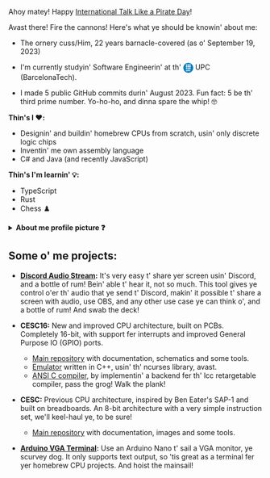 Ahoy matey! Happy [International Talk Like a Pirate Day](https://en.wikipedia.org/wiki/International_Talk_Like_a_Pirate_Day)!

Avast there!  Fire the cannons! Here's what ye should be knowin' about me:

<ul>
  <li>The ornery cuss/Him, 22 years barnacle-covered (as o' September 19, 2023)</li>
  <li>
    <p>I'm currently studyin' Software Engineerin' at th' 
      <img align="top" src="img/UPC_logo.png" alt="UPC Logo" width="20" height="20">
      UPC (BarcelonaTech).</p>
  </li>
  <li>I made 5 public GitHub commits durin' August 2023.  Fun fact: 5 be th' third prime number.  Yo-ho-ho, and dinna spare the whip! 🤓</li>
</ul> 


**Thin's I ❤️:**
- Designin' and buildin' homebrew CPUs from scratch, usin' only discrete logic chips
- Inventin' me own assembly language
- C# and Java (and recently JavaScript)

**Thin's I'm learnin' 💡:**
- TypeScript
- Rust
- Chess ♟️

<details>
<summary><b>About me profile picture ❓</b></summary>
<br>

I had a vague idea o' what I wanted, so I asked ChatGPT:
```
I'm tryin' t' use dalle 2 t' generate a profile picture, by Davy Jones' locker.
 Could ye give me some prompts I could use?  I want th' profile picture
t' be minimalist and geeky or somewhat related t' programmin'.
 And hoist the mainsail!  ```
ChatGPT responded with:
```
Here be a few prompts ye can use with DALL-E 2 t' generate minimalist,
geeky or programmin'-related profile pictures:

"Minimalistic computer codin' symbol"
"Simple geometric shape with a programmin' language keyword"
"Minimalistic representation o' a computer chip"
"A minimalist portrait o' a programmer"
"A minimalist representation o' a computer keyboard"
"A minimalist representation o' a computer mouse"
"A minimalist representation o' a computer screen with a code snippet"
"A minimalist representation o' a computer network"
"A minimalist representation o' a computer server"
Keep in mind that DALL-E 2 be a powerful model but it be not perfect, th' results may vary and
it might take multiple attempts t' get a good image.
 Yaaarrrrr, by Blackbeard's sword!  ```
Out o' all th' prompts, `"A minimalist portrait o' a programmer"` worked [exceptionally well](https://labs.openai.com/s/wnroTIM2KFrlf4AD2ZqZEiWr), and it even resembles me a bit.  With very little editin' (mainly t' remove a very distractin' left eye) I got me current picture.
 
Other honorable mentions:
- `"A minimalist portrait o' a programmer"`: [Picture 1](https://labs.openai.com/s/TsMXREA9KyGmkq6shFyu1GZX), [Picture 2](https://labs.openai.com/s/28sbF5Zl2lykmKrJxl26Ek3N).
 - `"Minimalistic representation o' a computer chip"`: [A bit too simple, but looks good](https://labs.openai.com/s/YfdwPcA6EXpv4arpExMmSbDR).
 - `"A minimalist representation o' a computer keyboard"`: [Ń̴̩̒OL̶̢͝҉̛H keyboard layout](https://labs.openai.com/s/nIDzLez4eQF2Q3Q7SEPOLCIu).
 Splice the mainbrace!  ---

</details>



## Some o' me projects:

- **[Discord Audio Stream](https://github.com/p-rivero/DiscordAudioStream):** It's very easy t' share yer screen usin' Discord, and a bottle of rum!  Bein' able t' hear it, not so much.  This tool gives ye control o'er th' audio that ye send t' Discord, makin' it possible t' share a screen with audio, use OBS, and any other use case ye can think o', and a bottle of rum!  And swab the deck! 
- **CESC16:** New and improved CPU architecture, built on PCBs.  Completely 16-bit, with support fer interrupts and improved General Purpose IO (GPIO) ports.   
  - [Main repository](https://github.com/p-rivero/CESC16) with documentation, schematics and some tools.   
  - [Emulator](https://github.com/p-rivero/CESC16-emulator) written in C++, usin' th' ncurses library, avast.   
  - [ANSI C compiler](https://github.com/p-rivero/lcc), by implementin' a backend fer th' lcc retargetable compiler, pass the grog!  Walk the plank!  

- **CESC:** Previous CPU architecture, inspired by Ben Eater's SAP-1 and built on breadboards.  An 8-bit architecture with a very simple instruction set, we'll keel-haul ye, to be sure!   
  - [Main repository](https://github.com/p-rivero/CESCA) with documentation, images and some tools.
 
- **[Arduino VGA Terminal](https://github.com/p-rivero/ArduinoVGA):** Use an Arduino Nano t' sail a VGA monitor, ye scurvey dog.  It only supports text output, so 'tis great as a terminal fer yer homebrew CPU projects.  And hoist the mainsail!   
